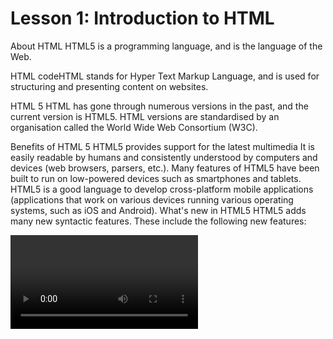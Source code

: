# Lesson 1: Introduction to HTML
About HTML
HTML5 is a programming language, and is the language of the Web.

HTML codeHTML stands for Hyper Text Markup Language, and is used for structuring and presenting content on websites.  

HTML 5
HTML has gone through numerous versions in the past, and the current version is HTML5. HTML versions are standardised by an organisation called the World Wide Web Consortium (W3C). 

Benefits of HTML 5
HTML5 provides support for the latest multimedia 
It is easily readable by humans and consistently understood by computers and devices (web browsers, parsers, etc.). 
Many features of HTML5 have been built to run on low-powered devices such as smartphones and tablets.
HTML5 is a good language to develop cross-platform mobile applications (applications that work on various devices running various operating systems, such as iOS and Android).
What's new in HTML5
HTML5 adds many new syntactic features. These include the following new features:

<video> element: to display video in web pages
<audio> element: to play audio within web pages
<canvas> element: to draw graphical objects
Integration of scalable vector graphics (SVG) content (replacing generic <object> tags)
MathML for mathematical formulas
These features are designed to make it easy to include and handle multimedia and graphical content on the web without having to resort to proprietary plugins and APIs.

HTML5 also includes the following new features, among others:

HTML Geolocation - for making navigation apps
HTML Drag and Drop - for dragging and dropping objects on the screen
HTML Local Storage - for storing data on mobile devices
HTML Web Workers - for speeding up page loading times by running multiple processes at the same time.

Tips:
1.Folders: Be careful which folder you save your work into. Very often, people create a folder, but save their files to another folder by mistake, and then they cannot find their files.
2.Extension file names: the extension file name is the part of the name after the 'dot'. For example, the file index.html has an extension filename of html. The extension file name is very important! Having the wrong extension file name will cause your page not to load in the browser. When you are saving your file for the first time, check (and then double-check!) that you have the correct extension file name: .html not .txt
3.Double extension file name: If you are not careful, your file can be saved with a double extension filename like index.txt.html.
4.HTML tags: this is what an open tag looks like:<html>
5.HTML tags: this is what a close tag looks like:</html>
6.HTML tags: the difference between an open tag and a close tag is the forward slash: /
7.HTML tags: be careful not to use the back slash \ in your tags. This is wrong.
8.Save your work: make it a habit of saving your work regularly.
